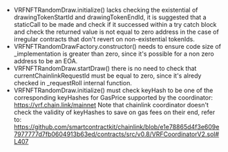 - VRFNFTRandomDraw.initialize() lacks checking the existential of drawingTokenStartId and drawingTokenEndId, it is suggested that a staticCall to be made and check if it successed within a try catch block and check the returned value is not equal to zero address in the case of irregular contracts that don't revert on non-existential tokenIds.
- VRFNFTRandomDrawFactory.constructor() needs to ensure code size of _implementation is greater than zero, since it's possible for a non zero address to be an EOA.
- VRFNFTRandomDraw.startDraw() there is no need to check that currentChainlinkRequestId must be equal to zero, since it's alredy checked in _requestRoll internal function.
- VRFNFTRandomDraw.initialize() must check keyHash to be one of the corresponding keyHashes for GasPrice supported by the coordinator:
https://vrf.chain.link/mainnet
 Note that chainlink coordinator doesn't check the validity of keyHashes to save on gas fees on their end, refer to:
https://github.com/smartcontractkit/chainlink/blob/e1e78865d4f3e609e7977777d7fb0604913b63ed/contracts/src/v0.8/VRFCoordinatorV2.sol#L407